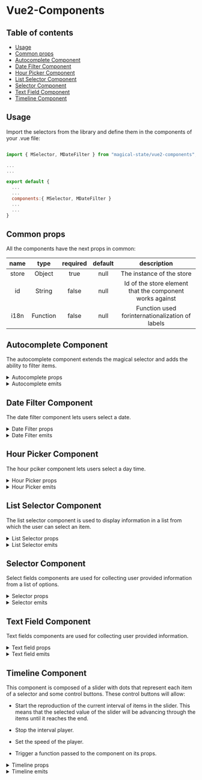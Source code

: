 # Vue2-Components

## Table of contents

- [Usage](#usage)
- [Common props](#common-props)
- [Autocomplete Component](#autocomplete-component)
- [Date Filter Component](#date-filter-component)
- [Hour Picker Component](#hour-picker-component)
- [List Selector Component](#list-selector-component)
- [Selector Component](#selector-component)
- [Text Field Component](#text-field-component)
- [Timeline Component](#timeline-component)

## Usage

Import the selectors from the library and define them in the components of your .vue file:

```js

import { MSelector, MDateFilter } from "magical-state/vue2-components";

...
...

export default {
  ...
  ...
  components:{ MSelector, MDateFilter }
  ...
  ...
}

```

## Common props

All the components have the next props in common:

|  name |   type   | required | default |                        description                       |
|:-----:|:--------:|:--------:|:-------:|:--------------------------------------------------------:|
| store |  Object  |   true   |   null  |                 The instance of the store                |
|   id  |  String  |   false  |   null  | Id of the store element that the component works against |
|  i18n | Function |   false  |   null  |     Function used forinternationalization of labels      |

## Autocomplete Component

The autocomplete component extends the magical selector and adds the ability to filter items.

<details>
<summary>Autocomplete props</summary>

|       name       |   type  | required | default     | description                                                                            |
|:----------------:|:-------:|:--------:|-------------|----------------------------------------------------------------------------------------|
|     clearable    | Boolean |   false  | false       | Add input clear functionality, default icon is Material Design Icons  mdi-clear        |
|     disabled     | Boolean |   false  | false       | Disables the input                                                                     |
|     outlined     | Boolean |   false  | false       | Applies the outlined style to the input                                                |
| dense            | Boolean | false    | false       | Reduces the input height                                                               |
| appendIcon       | String  | false    | "$dropdown" | Appends an icon to the component, uses the same syntax as v-icon                       |
| appendOuterIcon  | String  | false    | null        | Appends an icon to the outside the component’s input, uses same syntax as v-icon       |
| prependIcon      | String  | false    | null        | Prepends an icon to the component, uses the same syntax as v-icon                      |
| prependInnerIcon | String  | false    | null        | Prepends an icon inside the component’s input, uses the same syntax as v-icon          |
| color            | String  | false    | null        | Applies specified color to the control                                                 |
| backgroundColor  | String  | false    | null        | Changes the background-color of the input                                              |
| itemColor        | String  | false    | "primary"   | Sets color of selected items                                                           |
| chips            | Boolean | false    | false       | Changes display of selections to chips                                                 |
| smallChips       | Boolean | false    | false       | Changes display of selections to chips with the small property                         |
| deletableChips   | Boolean | false    | false       | Adds a remove icon to selected chips                                                   |
| filled           | Boolean | false    | false       | Applies the alternate filled input style                                               |
| solo             | Boolean | false    | false       | Changes the style of the input                                                         |
| flat             | Boolean | false    | false       | Removes elevation (shadow) added to element when using the solo or solo-inverted props |
| reverse          | Boolean | false    | false       | Reverses the input orientation                                                         |
| hint             | String  | false    | null        | Hint text                                                                              |
| persistentHint   | Boolean | false    | false       | Forces hint to always be visible                                                       |
|  overrideStoreChange | Boolean |   false  |   false  |     When true the component will not trigger the store reactivity, only the value of the selector will change, but the @change emit will still be dispatched. This way the parent component using the vue2-component will be able to define its own store reactivity after a selector value change.       |
|  pushSelectedValuesUp | Boolean |   false  |   false  |     When the selector is multiple and this prop is true the selected elements will be pushed up the item's array so they are displayed in the first positions    |
|  rules | Array |   false  |   []  |     Accepts a mixed array of types function, boolean and string. Functions pass an input value as an argument and must return either true / false or a string containing an error message. The input field will enter an error state if a function returns (or any value in the array contains) false or is a string    |

</details>

<details>
<summary>Autocomplete emits</summary>

|       name       |   param   |                                                                                    description                                                                                    |
|:----------------:|:---------:|:---------------------------------------------------------------------------------------------------------------------------------------------------------------------------------:|
|       change       |   Object  | Emitted when the selector suffers a change of value. The object passed will contain the id of the selector and its value {id, val} |
|       input-error       |   String  | Emitted when the selector receives an input that doesn't follow the specified rules. The String passed will represent the id of the selector. |

</details>

## Date Filter Component

The date filter component lets users select a date.

<details>
<summary>Date Filter props</summary>

|   name   |   type  | required | default | description                              |
|:--------:|:-------:|:--------:|---------|------------------------------------------|
| dense    | Boolean | false    | false   | Reduces the input height                 |
| label    | String  | false    | false   | Sets input label                         |
| outlined | Boolean | false    | false   | Applies the outlined style to the input  |
| filled   | Boolean | false    | false   | Applies the alternate filled input style |
| color    | String  | false    | null    | Applies specified color to the control   |
|  overrideStoreChange | Boolean |   false  |   false  |     When true the component will not trigger the store reactivity, only the value of the selector will change, but the @change emit will still be dispatched. This way the parent component using the vue2-component will be able to define its own store reactivity after a selector value change.       |
|  maxValue | String |   false  |   null  |     Maximum allowed date/month (ISO 8601 format).       |
|  minValue | String |   false  |   null  |    Minimum allowed date/month (ISO 8601 format).       |
|  allowedDates | Function |   false  |   null  |     Restricts which dates can be selected      |
|  rules | Array |   false  |   []  |     Accepts a mixed array of types function, boolean and string. Functions pass an input value as an argument and must return either true / false or a string containing an error message. The input field will enter an error state if a function returns (or any value in the array contains) false or is a string    |

</details>

<details>
<summary>Date Filter emits</summary>

|       name       |   param   |                                                                                    description                                                                                    |
|:----------------:|:---------:|:---------------------------------------------------------------------------------------------------------------------------------------------------------------------------------:|
|       change       |   Object  | Emitted when the selector suffers a change of value. The object passed will contain the id of the selector and its value {id, val} |
|       input-error       |   String  | Emitted when the selector receives an input that doesn't follow the specified rules. The String passed will represent the id of the selector. |

</details>

## Hour Picker Component

The hour pciker component lets users select a day time.

<details>
<summary>Hour Picker props</summary>

|       name       |   type  | required | default | description                                                                                                                                                                                                                                                                                                      |
|:----------------:|:-------:|:--------:|---------|------------------------------------------------------------------------------------------------------------------------------------------------------------------------------------------------------------------------------------------------------------------------------------------------------------------|
| prependInnerIcon | String  |   false  |   null  | Prepends an icon inside the component’s input, uses the same syntax as  v-icon                                                                                                                                                                                                                                   |
| appendIcon       | String  |   false  |   null  | Appends an icon to the component, uses the same syntax as  v-icon                                                                                                                                                                                                                                                |
| dense            | Boolean |   false  |   null  | Reduces the input height                                                                                                                                                                                                                                                                                         |
| disabled         | Boolean |   false  |   null  | Disable the input                                                                                                                                                                                                                                                                                                |
| readonly         | Boolean |   false  |   null  | Puts input in readonly state                                                                                                                                                                                                                                                                                     |
| rules            | Array   |   false  |   null  | Accepts a mixed array of types function, boolean and string. Functions pass an input value as an argument and must return either true / false or a string containing an error message. The input field will enter an error state if a function returns (or any value in the array contains) false or is a string |
|  overrideStoreChange | Boolean |   false  |   false  |     When true the component will not trigger the store reactivity, only the value of the selector will change, but the @change emit will still be dispatched. This way the parent component using the vue2-component will be able to define its own store reactivity after a selector value change.   |

</details>

<details>
<summary>Hour Picker emits</summary>

|       name       |   param   |                                                                                    description                                                                                    |
|:----------------:|:---------:|:---------------------------------------------------------------------------------------------------------------------------------------------------------------------------------:|
|       change       |   Object  | Emitted when the selector suffers a change of value. The object passed will contain the id of the selector and its value {id, val} |
|       input-error       |   String  | Emitted when the selector receives an input that doesn't follow the specified rules. The String passed will represent the id of the selector. |

</details>

## List Selector Component

The list selector component is used to display information in a list from which the user can select an item.

<details>
<summary>List Selector props</summary>

|     **name**     | **type** | **required** | **default** |                                               **description**                                              |
|:----------------:|:--------:|:------------:|:-----------:|:----------------------------------------------------------------------------------------------------------:|
| overrideStoreChange |  Boolean |     false    |    false    | When true the component will not trigger the store reactivity, only the value of the selector will change, but the @change emit will still be dispatched. This way the parent component using the vue2-component will be able to define its own store reactivity after a selector value change. |
| max |  number or string |     false    |    false    | Sets a maximum number of selections that can be made. |
| mandatory |  boolean |     false    |    false    |  Forces a value to always be selected (if available). |

</details>

<details>
<summary>List Selector emits</summary>

|       name       |   param   |                                                                                    description                                                                                    |
|:----------------:|:---------:|:---------------------------------------------------------------------------------------------------------------------------------------------------------------------------------:|
|       change       |   Object  | Emitted when the selector suffers a change of value. The object passed will contain the id of the selector and its value {id, val} |

</details>

## Selector Component

Select fields components are used for collecting user provided information from a list of options.

<details>
<summary>Selector props</summary>

|       name       |   type  | required | default     | description                                                                      |
|:----------------:|:-------:|:--------:|-------------|----------------------------------------------------------------------------------|
| clearable        | Boolean | false    | false       | Add input clear functionality, default icon is Material Design Icons  mdi-clear  |
| disabled         | Boolean | false    | false       | Disables the input                                                               |
| outlined         | Boolean | false    | false       | Applies the outlined style to the input                                          |
| dense            | Boolean | false    | false       | Reduces the input height                                                         |
| appendIcon       | String  | false    | "$dropdown" | Appends an icon to the component, uses the same syntax as v-icon                 |
| appendOuterIcon  | String  | false    | null        | Appends an icon to the outside the component’s input, uses same syntax as v-icon |
| prependIcon      | String  | false    | null        | Prepends an icon to the component, uses the same syntax as  v-icon               |
| prependInnerIcon | String  | false    | null        | Prepends an icon inside the component’s input, uses the same syntax as  v-icon   |
| color            | String  | false    | null        | Applies specified color to the control                                           |
| backgrounColor   | String  | false    | null        | Changes the background-color of the input                                        |
| itemColor        | String  | false    | "primary"   | Sets color of selected items                                                     |
| chips            | Boolean | false    | false       | Changes display of selections to chips                                           |
| smallChips       | Boolean | false    | false       | Changes display of selections to chips with the small property                   |
| deletableChips   | Boolean | false    | false       | Adds a remove icon to selected chips                                             |
| filled           | Boolean | false    | false       | Applies the alternate filled input style                                         |
| solo             | Boolean | false    | false       | Changes the style of the input                                                   |
| reverse          | Boolean | false    | false       | Reverses the input orientation                                                   |
| hint             | String  | false    | null        | Hint text                                                                        |
| persistentHint   | Boolean | false    | false       | Forces hint to always be visible                                                 |
| overrideStoreChange |  Boolean |     false    |    false    | When true the component will not trigger the store reactivity, only the value of the selector will change, but the @change emit will still be dispatched. This way the parent component using the vue2-component will be able to define its own store reactivity after a selector value change. |
|  pushSelectedValuesUp | Boolean |   false  |   false  |     When the selector is multiple and this prop is true the selected elements will be pushed up the item's array so they are displayed in the first positions    |
|  rules | Array |   false  |   []  |     Accepts a mixed array of types function, boolean and string. Functions pass an input value as an argument and must return either true / false or a string containing an error message. The input field will enter an error state if a function returns (or any value in the array contains) false or is a string.    |

</details>

<details>
<summary>Selector emits</summary>

|       name       |   param   |                                                                                    description                                                                                    |
|:----------------:|:---------:|:---------------------------------------------------------------------------------------------------------------------------------------------------------------------------------:|
|       change       |   Object  | Emitted when the selector suffers a change of value. The object passed will contain the id of the selector and its value {id, val} |
|       input-error       |   String  | Emitted when the selector receives an input that doesn't follow the specified rules. The String passed will represent the id of the selector. |

</details>

## Text Field Component

Text fields components are used for collecting user provided information.

<details>
<summary>Text field props</summary>

|       name       |   type  | required | default | description                                                                                                                                                                                                                                                                                                      |
|:----------------:|:-------:|:--------:|---------|------------------------------------------------------------------------------------------------------------------------------------------------------------------------------------------------------------------------------------------------------------------------------------------------------------------|
| prependInnerIcon |  String |   false  |   null  |                                                                                                                  Prepends an icon inside the component’s input, uses the same syntax as  v-icon                                                                                                                  |
|    appendIcon    |  String |   false  |   null  |                                                                                                                         Appends an icon to the component, uses the same syntax as  v-icon                                                                                                                        |
|       dense      | Boolean |   false  |  false  |                                                                                                                                             Reduces the input height                                                                                                                                             |
|     disabled     | Boolean |   false  |  false  |                                                                                                                                                 Disable the input                                                                                                                                                |
|     readonly     | Boolean |   false  |  false  |                                                                                                                                           Puts input in readonly state                                                                                                                                           |
|       rules      |  Array  |   false  |    []   | Accepts a mixed array of types function, boolean and string. Functions pass an input value as an argument and must return either true / false or a string containing an error message. The input field will enter an error state if a function returns (or any value in the array contains) false or is a string |
|       type       |  String |   false  |  'text' |                                                                                                                                                  Sets input type                                                                                                                                                 |
| overrideStoreChange |  Boolean |     false    |    false    | When true the component will not trigger the store reactivity, only the value of the selector will change, but the @change emit will still be dispatched. This way the parent component using the vue2-component will be able to define its own store reactivity after a selector value change. |

</details>

<details>
<summary>Text field emits</summary>

|       name       |   param   |                                                                                    description                                                                                    |
|:----------------:|:---------:|:---------------------------------------------------------------------------------------------------------------------------------------------------------------------------------:|
|       change       |   Object  | Emitted when the selector suffers a change of value. The object passed will contain the id of the selector and its value {id, val} |
|       input-error       |   String  | Emitted when the selector receives an input that doesn't follow the specified rules. The String passed will represent the id of the selector. |

</details>

## Timeline Component

This component is composed of a slider with dots that represent each item of a selector and some control buttons. These control buttons will allow:

- Start the reproduction of the current interval of items in the slider. This means that the selected value of the slider will be advancing through the items until it reaches the end.

- Stop the interval player.

- Set the speed of the player.

- Trigger a function passed to the component on its props.

<details>
<summary>Timeline props</summary>

|            name            |   type   | required | default |                                  description                                  |
|:--------------------------:|:--------:|:--------:|:-------:|:-----------------------------------------------------------------------------:|
|   instantSelectorFunction  | Function |   false  |   null  | When present the component will have a button that will trigger this function |
| instantSelectorButtonLabel |  String  |   false  |   null  |            The label that will appear on the above mentioned button           |
|       availableSpeeds      |   Array  |   false  |   null  |  Array of objects representing the available speeds of the timeline player.   |
|       disablePlayButton      |   Boolean  |   false  |   false  |  When set to true the play button will be disabled.   |
|       disableStopButton      |   Boolean  |   false  |   false  |  When set to true the stop button will be disabled.   |

<details>
  <summary>Example of availableSpeeds array</summary>

The avaliableSpeeds' objects are expected to have two properties: key, used as the label, and value, used to multiply the default speed of 1 second.

```js
const availableSpeeds = [
  {
    key: "1x",
    value: 1,
  },
  {
    key: "1.5x",
    value: 1.5,
  },
],

```

</details>
</details>

<details>
<summary>Timeline emits</summary>

|       name       |   param   |                                                                                    description                                                                                    |
|:----------------:|:---------:|:---------------------------------------------------------------------------------------------------------------------------------------------------------------------------------:|
|  lastItemReached |  boolean  |            Emitted when the slider has reached the last item. The flag parameter will be true if the slider was playing and has stopped due to reaching the last item.            |
| firstItemReached | undefined |                                                               Emitted when the slider has reached the first element.                                                              |
|       next       |   Object  |     Emitted when the slider advances on the interval when the user clicks the 'advance' button. The object passed will contain the id of the selector and its value {id, val}     |
|       prev       |   Object  | Emitted when the slider goes backwards on the interval when the user clicks the 'backwards' button. The object passed will contain the id of the selector and its value {id, val} |
|       change       |   Object  | Emitted when the user changes the slider value directly whitout using the 'advance' nor the 'backwards' buttons. The object passed will contain the id of the selector and its value {id, val} |
|       reproductionStarted       |   null  | Emitted when the timeline reproduction starts |
|       reproductionStopped       |   null  | Emitted when the timeline reproduction stops |
|       timelineAdvanced       |   null  | Emitted when the timeline position advances when reproducing it |

</details>
